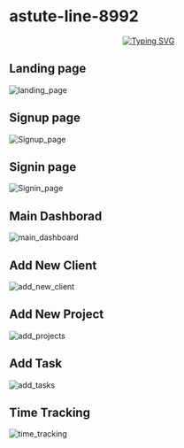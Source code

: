 # astute-line-8992

<p align="center"><a href="https://git.io/typing-svg"><img src="https://readme-typing-svg.herokuapp.com?font=Fira+Code&size=35&duration=4000&pause=300&color=00B289&vCenter=true&width=1000&height=65&lines=Hey+There!;It's+Team+Hello+Bonsai.;Clone%3A+Hello+Bonsai+Freelance+Time+Tracking." alt="Typing SVG" /></a></p>



<h2>Landing page</h2>
<img src="https://user-images.githubusercontent.com/101489367/193447235-0c4766fd-d86e-4e06-996d-1ac52f8a5efd.png" alt="landing_page"/>

<h2>Signup page</h2>
<img src="https://user-images.githubusercontent.com/101489367/193447297-30d579b4-b6e1-4bfa-9e25-c968324b7d0b.png" alt="Signup_page"/>

<h2>Signin page</h2>
<img src="https://user-images.githubusercontent.com/101489367/193447335-899f5dee-cf83-4c0b-aba9-ffb049f1fb90.png" alt="Signin_page"/>

<h2>Main Dashborad</h2>
<img src="https://user-images.githubusercontent.com/101489367/193447376-99aa7e02-c699-4e6f-adca-f3e8fd9346fa.png" alt="main_dashboard"/>

<h2>Add New Client</h2>
<img src="https://user-images.githubusercontent.com/101489367/193447441-adc6488f-cc28-4e1c-9978-74946857d612.png" alt="add_new_client"/>

<h2>Add New Project</h2>
<img src="https://user-images.githubusercontent.com/101489367/193447475-10c228b4-23e1-4bb4-8d57-24926a2a1ce0.png" alt="add_projects"/>

<h2>Add Task</h2>
<img src="https://user-images.githubusercontent.com/101489367/193447511-4349ad25-f3fb-4242-9ad3-7395e5d29380.png" alt="add_tasks"/>

<h2>Time Tracking</h2>
<img src="https://user-images.githubusercontent.com/101489367/193447593-648d0efa-edfa-4959-b080-3fedd09e0a7b.png" alt="time_tracking"/>
